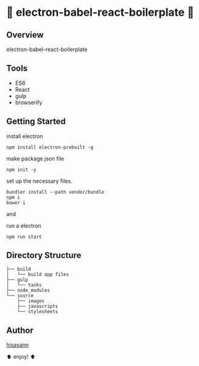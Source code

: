 :lipstick: electron-babel-react-boilerplate :lipstick:
===============

## Overview

electron-babel-react-boilerplate

## Tools

* ES6
* React
* gulp
* browserify

## Getting Started

install electron

    npm install electron-prebuilt -g 

make package.json file

    npm init -y

set up the necessary files.

    bundler install --path vendor/bundle
    npm i
    bower i
    
and

run a electron

    npm run start
    
## Directory Structure

    ├── build
    │   └── build app files
    ├── gulp
    │   └── tasks
    ├── node_modules
    └── source
        ├── images
        ├── javascripts
        └── stylesheets

## Author

[hisasann](https://github.com/hisasann)

:arrow_up: enjoy! :arrow_up: